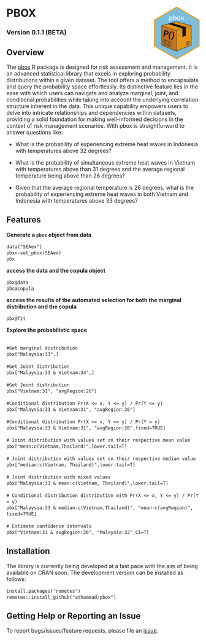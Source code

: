 # PBOX <img src="./other/pboxIcon.png" align="right" height="138"/>

### Version 0.1.1 (BETA)

## Overview

The [pbox](https://github.com/athammad/pbox) R package is designed for risk assessment and management. It is an advanced statistical library that excels in exploring probability distributions within a given dataset. The tool offers a method to encapsulate and query the probability space effortlessly. Its distinctive feature lies in the ease with which users can navigate and analyze marginal, joint, and conditional probabilities while taking into account the underlying correlation structure inherent in the data. This unique capability empowers users to delve into intricate relationships and dependencies within datasets, providing a solid foundation for making well-informed decisions in the context of risk management scenarios. With pbox is straightforward to answer questions like:

-   What is the probability of experiencing extreme heat waves in Indonesia with temperatures above 32 degrees?

-   What is the probability of simultaneous extreme heat waves in Vietnam with temperatures above than 31 degrees and the average regional temperature being above than 26 degrees?

-   Given that the average regional temperature is 26 degrees, what is the probability of experiencing extreme heat waves in both Vietnam and Indonesia with temperatures above 33 degrees?

## Features

**Generate a `pbox` object from data**

```{r, echo=TRUE, eval=FALSE}
data("SEAex")
pbx<-set_pbox(SEAex)
pbx
```

**access the data and the copula object**

```{r, echo=TRUE, eval=FALSE}
pbx@data
pbc@copula
```

**access the results of the automated selection for both the marginal distribution and the copula**

```{r, echo=TRUE, eval=FALSE}
pbx@fit
```

**Explore the probabilistic space**

```{r, echo=TRUE, eval=FALSE}

#Get marginal distribution
pbx["Malaysia:33",]

#Get Joint distribution
pbx["Malaysia:33 & Vietnam:34",]

#Get Joint distribution
pbx["Vietnam:31", "avgRegion:26"]

#Conditional distribution Pr(X <= x, Y <= y) / Pr(Y <= y)
pbx["Malaysia:33 & Vietnam:31", "avgRegion:26"]

#Conditional distribution Pr(X <= x, Y <= y) / Pr(Y = y)
pbx["Malaysia:33 & Vietnam:31", "avgRegion:26",fixed=TRUE]

# Joint distribution with values set on their respective mean value
pbx["mean:c(Vietnam,Thailand)",lower.tail=T]

# Joint distribution with values set on their respective median value
pbx["median:c(Vietnam, Thailand)",lower.tail=T]

# Joint distribution with mixed values
pbx["Malaysia:33 & mean:c(Vietnam, Thailand)",lower.tail=T]

# Conditional distribution distribution with Pr(X <= x, Y <= y) / Pr(Y = y)
pbx["Malaysia:33 & median:c(Vietnam,Thailand)", "mean:c(avgRegion)", fixed=TRUE]

# Estimate confidence intervals
pbx["Vietnam:31 & avgRegion:26", "Malaysia:32",CI=T]

```
## Installation
The library is currently being developed at a fast pace with the aim of being available on CRAN soon. The development version can be installed as follows:
```         
install.packages("remotes")
remotes::install_github("athammad/pbox")
```

## Getting Help or Reporting an Issue

To report bugs/issues/feature requests, please file an [issue](https://github.com/athammad/pbox/issues/).




